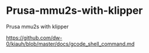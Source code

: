 # Prusa-mmu2s-with-klipper
Prusa mmu2s with klipper

https://github.com/dw-0/kiauh/blob/master/docs/gcode_shell_command.md

